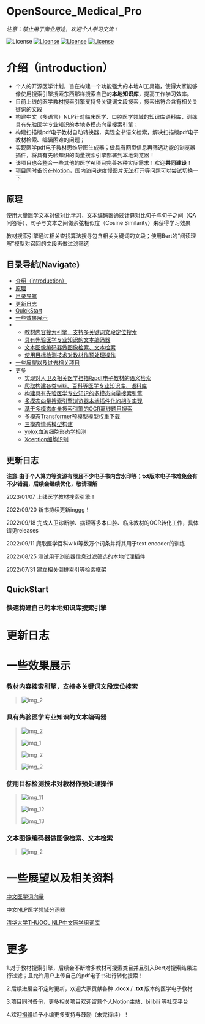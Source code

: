 # OpenSource_Medical_Pro

*注意：禁止用于商业用途，欢迎个人学习交流！*


![License](https://img.shields.io/badge/License-BSD%202--Clause-orange)
[![License](https://img.shields.io/badge/Github-kay--cottage-brightgreen)](https://github.com/kay-cottage/)
[![License](https://img.shields.io/badge/bilibili-kayyyak-blue)](https://space.bilibili.com/362186371)
[![License](https://img.shields.io/badge/Notion-gw--kayyyak-yellow)](https://heathered-aster-9c5.notion.site/OpenSource_Medical_Pro-21c8867079f345f190db4da3cada7fe0)

# 介绍（introduction）
* 个人的开源医学计划，旨在构建一个功能强大的本地AI工具箱，使得大家能够像使用搜索引擎搜索东西那样搜索自己的**本地知识库**，提高工作学习效率。
* 目前上线的医学教材搜索引擎支持多关键词文段搜索，搜索出符合含有相关关键词的文段
* 构建中文（多语言）NLP针对临床医学、口腔医学领域的知识库语料库，训练具有先验医学专业知识的本地多模态向量搜索引擎；
* 构建扫描版pdf电子教材自动转换器，实现全书语义检索，解决扫描版pdf电子教材检索、编辑困难的问题；
* 实现医学pdf电子教材思维导图生成器；做具有网页信息再筛选功能的浏览器插件，将具有先验知识的向量搜索引擎部署到本地浏览器！
* 该项目也会整合一些其他的医学AI项目完善各种实际需求！欢迎**共同建设**！
* 项目同时备份在[Notion](https://heathered-aster-9c5.notion.site/OpenSource_Medical_Pro-21c8867079f345f190db4da3cada7fe0)，国内访问速度慢图片无法打开等问题可以尝试切换一下

## 原理
使用大量医学文本对做对比学习，文本编码器通过计算对比句子与句子之间（QA问答等）、句子与文本之间做余弦相似度（Cosine Similarity）来获得学习效果

教材搜索引擎通过相关查找算法搜寻包含相关关键词的文段；使用Bert的“阅读理解”模型对召回的文段再做过滤筛选

## 目录导航(Navigate)
- [介绍（introduction）](#介绍（introduction）)
- [原理](##原理)
- [目录导航](##目录导航(Navigate))
- [更新日志](##更新日志)
- [QuickStart](##QuickStart)
- [一些效果展示](##一些效果展示)
-   - [教材内容搜索引擎，支持多关键词文段定位搜索](###教材内容搜索引擎，支持多关键词文段定位搜索)
    - [具有先验医学专业知识的文本编码器](###具有先验医学专业知识的文本编码器)
    - [文本图像编码器做图像检索、文本检索](###文本图像编码器做图像检索、文本检索)
    - [使用目标检测技术对教材作预处理操作](###使用目标检测技术对教材作预处理操作)
- [一些展望以及过去相关项目](##一些展望以及过去相关项目)
- [更多](##更多)
    - [实现对人卫及相关医学扫描版pdf电子教材的语义检索](pdf教材检索/README.md)
    - [爬取构建各类wiki、百科等医学专业知识库、语料库](爬虫/README.md)
    - [构建具有先验医学专业知识的多模态向量搜索引擎](vector_engine/README.md)
    - [多模态向量搜索引擎浏览器本地插件化的相关实现](local_proxy/README.md)
    - [基于多模态向量搜索引擎的OCR离线题目搜索](ocr_search/README.md)
    - [多模态Transformer预模型模型权重下载](dataset/README.md)
    - [三模态情感模型构建](Three_model/README.md)
    - [yolox血液细胞形态学检测]()
    - [Xception细胞识别]()



## 更新日志
**注意:由于个人算力等资源有限且不少电子书内含水印等；txt版本电子书难免会有不少错漏，后续会继续优化，敬请理解**

2023/01/07 上线医学教材搜索引擎！

2022/09/20 新书持续更新inggg！

2022/09/18 完成人卫诊断学、病理等多本口腔、临床教材的OCR转化工作，具体请见releases

2022/09/11 爬取医学百科wiki等数万个词条并将其用于text encoder的训练

2022/08/25 测试用于浏览器信息过滤筛选的本地代理插件

2022/07/31 建立相关倒排索引等检索框架


## QuickStart
### 快速构建自己的本地知识库搜索引擎



# 更新日志

# 一些效果展示

### 教材内容搜索引擎，支持多关键词文段定位搜索
>
> ![img_2](img/837b11805cc4f1908369d774b8e7816.png)

### 具有先验医学专业知识的文本编码器
>
> ![img_2](img/3.png)
>
> ![img_1](img/1.png)
>
> ![img_2](img/2.jpg)
>
> ![img_2](img/6.png)

### 使用目标检测技术对教材作预处理操作
>
> ![img_11](img/11.png)
>
> ![img_12](img/12.png)
>
> ![img_13](img/13.png)


### 文本图像编码器做图像检索、文本检索

> ![img_2](img/10.png)

# 一些展望以及相关资料
[中文医学词向量](https://github.com/WENGSYX/Chinese-Word2vec-Medicine)

[中文NLP医学领域分词器](https://github.com/lancopku/pkuseg-python)

[清华大学THUOCL NLP中文医学组词库](https://github.com/thunlp/THUOCL)




# 更多
1.对于教材搜索引擎，后续会不断增多教材可搜索类目并且引入Bert对搜索结果进行过滤；且允许用户上传自己的pdf电子书进行转化搜索！

2.后续进展会不定时更新，欢迎大家贡献各种 **.docx** / **.txt** 版本的医学电子教材

3.项目同时备份，更多相关项目欢迎留意个人Notion主站、bilibili 等社交平台

4.欢迎[捐赠](https://heathered-aster-9c5.notion.site/Donation-776182b0909f4416be1583e31477bf8e)给予小编更多支持与鼓励（未完待续）！

